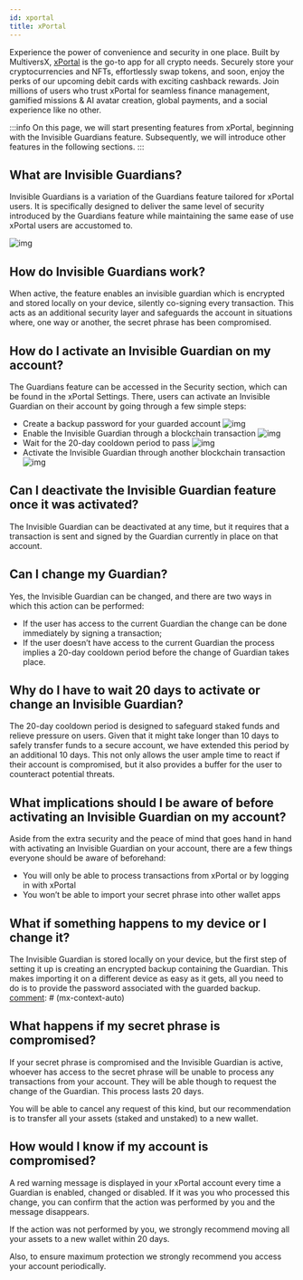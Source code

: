 ```yaml
---
id: xportal
title: xPortal
---
```


[comment]: # (mx-abstract)

Experience the power of convenience and security in one place. Built by MultiversX, [xPortal](https://xportal.com/) is the go-to app for all crypto needs. Securely store your cryptocurrencies and NFTs, effortlessly swap tokens, and soon, enjoy the perks of our upcoming debit cards with exciting cashback rewards. Join millions of users who trust xPortal for seamless finance management, gamified missions & AI avatar creation, global payments, and a social experience like no other.

:::info
On this page, we will start presenting features from xPortal, beginning with the Invisible Guardians feature. Subsequently, we will introduce other features in the following sections.
:::

[comment]: # (mx-context-auto)

## What are Invisible Guardians?

Invisible Guardians is a variation of the Guardians feature tailored for xPortal users. It is specifically designed to deliver the same level of security introduced by the Guardians feature while maintaining the same ease of use xPortal users are accustomed to.

![img](/wallet/xportal/activate_guardian.jpg)

[comment]: # (mx-context-auto)

## How do Invisible Guardians work?

When active, the feature enables an invisible guardian which is encrypted and stored locally on your device, silently co-signing every transaction. This acts as an additional security layer and safeguards the account in situations where, one way or another, the secret phrase has been compromised.

[comment]: # (mx-context-auto)

## How do I activate an Invisible Guardian on my account?
The Guardians feature can be accessed in the Security section, which can be found in the xPortal Settings. There, users can activate an Invisible Guardian on their account by going through a few simple steps:

- Create a backup password for your guarded account
![img](/wallet/xportal/inv_guardian_step1.jpg)
- Enable the Invisible Guardian through a blockchain transaction
![img](/wallet/xportal/inv_guardian_step2.jpg)
- Wait for the 20-day cooldown period to pass
![img](/wallet/xportal/inv_guardian_step4.jpg)
- Activate the Invisible Guardian through another blockchain transaction 
![img](/wallet/xportal/inv_guardian_step5.jpg)

[comment]: # (mx-context-auto)

## Can I deactivate the Invisible Guardian feature once it was activated?

The Invisible Guardian can be deactivated at any time, but it requires that a transaction is sent and signed by the Guardian currently in place on that account. 

[comment]: # (mx-context-auto)

## Can I change my Guardian?

Yes, the Invisible Guardian can be changed, and there are two ways in which this action can be performed:

- If the user has access to the current Guardian the change can be done immediately by signing a transaction;
- If the user doesn’t have access to the current Guardian the process implies a 20-day cooldown period before the change of Guardian takes place.
 
[comment]: # (mx-context-auto)

## Why do I have to wait 20 days to activate or change an Invisible Guardian?

The 20-day cooldown period is designed to safeguard staked funds and relieve pressure on users. 
Given that it might take longer than 10 days to safely transfer funds to a secure account, we have extended this period by an additional 10 days. 
This not only allows the user ample time to react if their account is compromised, but it also provides a buffer for the user to counteract potential threats.

[comment]: # (mx-context-auto)

## What implications should I be aware of before activating an Invisible Guardian on my account?

Aside from the extra security and the peace of mind that goes hand in hand with activating an Invisible Guardian on your account, there are a few things everyone should be aware of beforehand:
- You will only be able to process transactions from xPortal or by logging in with xPortal
- You won’t be able to import your secret phrase into other wallet apps

[comment]: # (mx-context-auto)

## What if something happens to my device or I change it?

The Invisible Guardian is stored locally on your device, but the first step of setting it up is creating an encrypted backup containing the Guardian. This makes importing it on a different device as easy as it gets, all you need to do is to provide the password associated with the guarded backup.
[comment]: # (mx-context-auto)

## What happens if my secret phrase is compromised?

If your secret phrase is compromised and the Invisible Guardian is active, whoever has access to the secret phrase will be unable to process any transactions from your account. They will be able though to request the change of the Guardian. This process lasts 20 days.

You will be able to cancel any request of this kind, but our recommendation is to transfer all your assets (staked and unstaked) to a new wallet.

[comment]: # (mx-context-auto)

## How would I know if my account is compromised?

A red warning message is displayed in your xPortal account every time a Guardian is enabled, changed or disabled. If it was you who processed this change, you can confirm that the action was performed by you and the message disappears.

If the action was not performed by you, we strongly recommend moving all your assets to a new wallet within 20 days.

Also, to ensure maximum protection we strongly recommend you access your account periodically.
